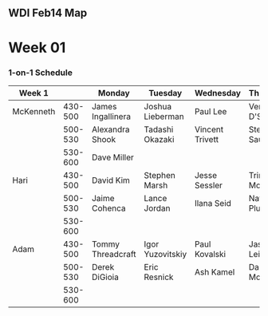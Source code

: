 ## WDI Feb14 Map

# Week 01

### 1-on-1 Schedule

|Week 1| | Monday | Tuesday | Wednesday | Thursday | Friday |
|---|---|---|---|---|---|---|
| McKenneth | 430-500 | James Ingallinera | Joshua Lieberman | Paul Lee | Verner D'Souza ||
|| 500-530 | Alexandra Shook | Tadashi Okazaki | Vincent Trivett | Stephen Saunders ||
|| 530-600 | Dave Miller |||||
| Hari | 430-500 | David Kim | Stephen Marsh | Jesse Sessler | Trinity Montoya ||
|| 500-530 | Jaime Cohenca | Lance Jordan | Ilana Seid | Nathan Plutzik ||
|| 530-600 ||||||
| Adam | 430-500 | Tommy Threadcraft | Igor Yuzovitskiy | Paul Kovalski | Jason Leibowitz ||
|| 500-530 | Derek DiGioia | Eric Resnick | Ash Kamel | Dan Morena ||
|| 530-600 ||||||

